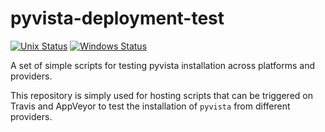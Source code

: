 # pyvista-deployment-test

[![Unix Status](https://img.shields.io/travis/pyvista/pyvista-deployment-test/master.svg?label=Unix&logo=travis)](https://travis-ci.org/pyvista/pyvista-deployment-test) [![Windows Status](https://img.shields.io/appveyor/ci/banesullivan/pyvista-deployment-test.svg?label=Windows&style=flat&logo=appveyor)](https://ci.appveyor.com/project/banesullivan/pyvista-deployment-test)

A set of simple scripts for testing pyvista installation across platforms and providers.

This repository is simply used for hosting scripts that can be triggered on Travis and 
AppVeyor to test the installation of `pyvista` from different providers.
